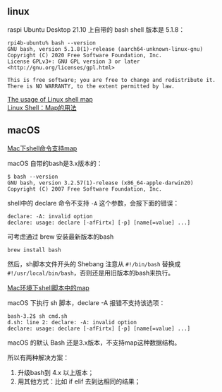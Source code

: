 

## linux

raspi Ubuntu Desktop 21.10 上自带的 bash shell 版本是 5.1.8：

```Shell
rpi4b-ubuntu% bash --version
GNU bash, version 5.1.8(1)-release (aarch64-unknown-linux-gnu)
Copyright (C) 2020 Free Software Foundation, Inc.
License GPLv3+: GNU GPL version 3 or later <http://gnu.org/licenses/gpl.html>

This is free software; you are free to change and redistribute it.
There is NO WARRANTY, to the extent permitted by law.
```

[The usage of Linux shell map](https://developpaper.com/the-usage-of-linux-shell-map/)  
[Linux Shell：Map的用法](https://www.cnblogs.com/yy3b2007com/p/11267237.html)  


## macOS

[Mac下shell命令支持map](https://www.zengxi.net/2020/01/mac-shell-support-map/)

macOS 自带的bash是3.x版本的：

```Shell
$ bash --version
GNU bash, version 3.2.57(1)-release (x86_64-apple-darwin20)
Copyright (C) 2007 Free Software Foundation, Inc.
```

shell中的 declare 命令不支持 `-A` 这个参数，会报下面的错误：

```Shell
declare: -A: invalid option
declare: usage: declare [-afFirtx] [-p] [name[=value] ...]
```

可考虑通过 brew 安装最新版本的bash

```Shell
brew install bash
```

然后，sh脚本文件开头的 Shebang 注意从 `#!/bin/bash` 替换成 `#!/usr/local/bin/bash`，否则还是用旧版本的bash来执行。

[Mac环境下shell脚本中的map](https://www.jianshu.com/p/a55480b793b0)

macOS 下执行 sh 脚本，declare -A 报错不支持该选项：

```Shell
bash-3.2$ sh cmd.sh
d.sh: line 2: declare: -A: invalid option
declare: usage: declare [-afFirtx] [-p] [name[=value] ...]
```

macOS 的默认 Bash 还是3.x版本，不支持map这种数据结构。

所以有两种解决方案：

1. 升级bash到 4.x 以上版本；  
2. 用其他方式：比如 if elif 去到达相同的结果；  

